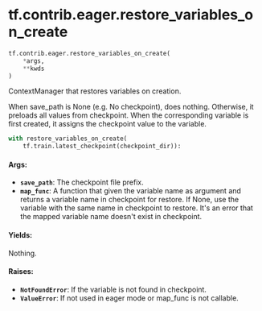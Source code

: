 <div itemscope itemtype="http://developers.google.com/ReferenceObject">
<meta itemprop="name" content="tf.contrib.eager.restore_variables_on_create" />
</div>

# tf.contrib.eager.restore_variables_on_create

``` python
tf.contrib.eager.restore_variables_on_create(
    *args,
    **kwds
)
```

ContextManager that restores variables on creation.

  When save_path is None (e.g. No checkpoint), does nothing.
  Otherwise, it preloads all values from checkpoint. When the
  corresponding variable is first created, it assigns the checkpoint
  value to the variable.

  ```python
  with restore_variables_on_create(
      tf.train.latest_checkpoint(checkpoint_dir)):
  ```

#### Args:

* <b>`save_path`</b>: The checkpoint file prefix.
* <b>`map_func`</b>: A function that given the variable name as argument
      and returns a variable name in checkpoint for restore. If
      None, use the variable with the same name in checkpoint to restore.
      It's an error that the mapped variable name doesn't exist in
      checkpoint.


#### Yields:

Nothing.


#### Raises:

* <b>`NotFoundError`</b>: If the variable is not found in checkpoint.
* <b>`ValueError`</b>: If not used in eager mode or map_func is not callable.